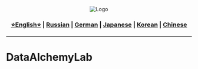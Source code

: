 <div align="center">
  <img src="https://github.com/Solrikk/DataAlchemyLab/blob/main/assets/images/techny-machine-vision-icon.png" alt="Logo" />
</div>

<div align="center">
  <h3>
    <a href="https://github.com/Solrikk/DataAlchemyLab/blob/main/README.md">⭐English⭐</a> |
    <a href="https://github.com/Solrikk/DataAlchemyLab/blob/main/README_RU.md">Russian</a> |
    <a href="https://github.com/Solrikk/DataAlchemyLab/blob/main/README_GE.md">German</a> |
    <a href="https://github.com/Solrikk/DataAlchemyLab/blob/main/README_JP.md">Japanese</a> |
    <a href="README_KR.md">Korean</a> |
    <a href="README_CN.md">Chinese</a>
  </h3>
</div>

-----------------

# DataAlchemyLab 
